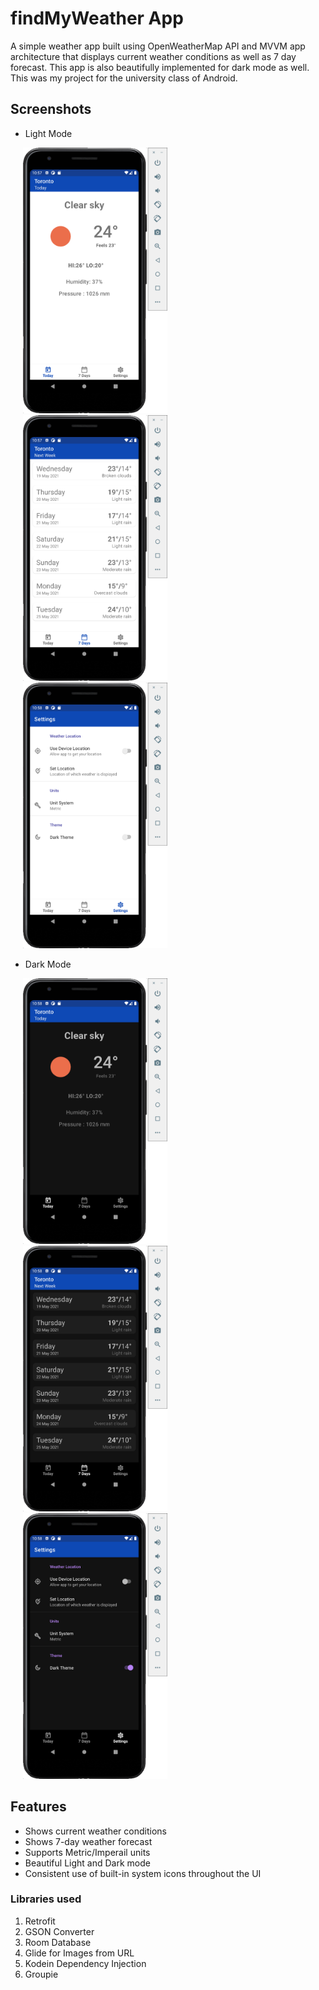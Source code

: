 # findMyWeather App

A simple weather app built using OpenWeatherMap API and MVVM app architecture that displays current weather conditions as well as 7 day forecast. This app is also beautifully implemented for dark mode as well. This was my project for the university class of Android.  

## Screenshots
* Light Mode

<p float="left">
  <img src="screenshots/light-1.png" height="425" hspace="20"/>
 <img src="screenshots/light-2.png" height="425" hspace="20"/>
 <img src="screenshots/light-3.png" height="425" hspace="20"/>
</p>


* Dark Mode
<p float="left">
  <img src="screenshots/dark-1.png" height="425" hspace="20"/>
 <img src="screenshots/dark-2.png" height="425" hspace="20"/>
 <img src="screenshots/dark-3.png" height="425" hspace="20"/>
</p>

## Features

* Shows current weather conditions
* Shows 7-day weather forecast
* Supports Metric/Imperail units
* Beautiful Light and Dark mode 
* Consistent use of built-in system icons throughout the UI



### Libraries used

1. Retrofit
2. GSON Converter
3. Room Database
4. Glide for Images from URL
5. Kodein Dependency Injection
6. Groupie 







 



